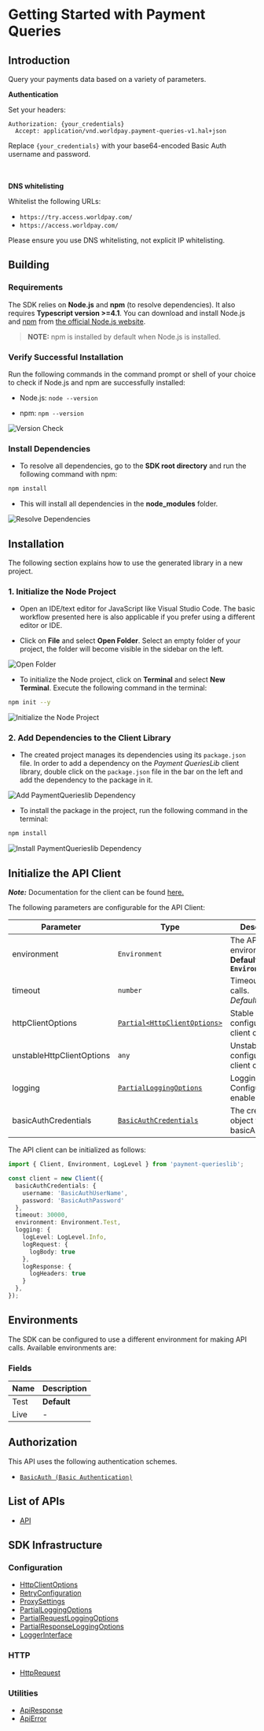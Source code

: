 
# Getting Started with Payment Queries

## Introduction

Query your payments data based on a variety of parameters.

__Authentication__

Set your headers:

```
Authorization: {your_credentials}
  Accept: application/vnd.worldpay.payment-queries-v1.hal+json
```

Replace `{your_credentials}` with your base64-encoded Basic Auth username and password.

<br><br>
__DNS whitelisting__

Whitelist the following URLs:

* `https://try.access.worldpay.com/`
* `https://access.worldpay.com/`

Please ensure you use DNS whitelisting, not explicit IP whitelisting.

## Building

### Requirements

The SDK relies on **Node.js** and **npm** (to resolve dependencies). It also requires **Typescript version >=4.1**. You can download and install Node.js and [npm](https://www.npmjs.com/) from [the official Node.js website](https://nodejs.org/en/download/).

> **NOTE:** npm is installed by default when Node.js is installed.

### Verify Successful Installation

Run the following commands in the command prompt or shell of your choice to check if Node.js and npm are successfully installed:

* Node.js: `node --version`

* npm: `npm --version`

![Version Check](https://apidocs.io/illustration/typescript?workspaceFolder=PaymentQueries&step=versionCheck)

### Install Dependencies

- To resolve all dependencies, go to the **SDK root directory** and run the following command with npm:

```bash
npm install
```

- This will install all dependencies in the **node_modules** folder.

![Resolve Dependencies](https://apidocs.io/illustration/typescript?workspaceFolder=PaymentQueries&workspaceName=payment-querieslib&step=resolveDependency)

## Installation

The following section explains how to use the generated library in a new project.

### 1. Initialize the Node Project

- Open an IDE/text editor for JavaScript like Visual Studio Code. The basic workflow presented here is also applicable if you prefer using a different editor or IDE.

- Click on **File** and select **Open Folder**. Select an empty folder of your project, the folder will become visible in the sidebar on the left.

![Open Folder](https://apidocs.io/illustration/typescript?step=openProject)

- To initialize the Node project, click on **Terminal** and select **New Terminal**. Execute the following command in the terminal:

```bash
npm init --y
```

![Initialize the Node Project](https://apidocs.io/illustration/typescript?step=initializeProject)

### 2. Add Dependencies to the Client Library

- The created project manages its dependencies using its `package.json` file. In order to add a dependency on the *Payment QueriesLib* client library, double click on the `package.json` file in the bar on the left and add the dependency to the package in it.

![Add PaymentQuerieslib Dependency](https://apidocs.io/illustration/typescript?workspaceFolder=PaymentQueries&workspaceName=payment-querieslib&step=importDependency)

- To install the package in the project, run the following command in the terminal:

```bash
npm install
```

![Install PaymentQuerieslib Dependency](https://apidocs.io/illustration/typescript?step=installDependency)

## Initialize the API Client

**_Note:_** Documentation for the client can be found [here.](doc/client.md)

The following parameters are configurable for the API Client:

| Parameter | Type | Description |
|  --- | --- | --- |
| environment | `Environment` | The API environment. <br> **Default: `Environment.Test`** |
| timeout | `number` | Timeout for API calls.<br>*Default*: `30000` |
| httpClientOptions | [`Partial<HttpClientOptions>`](doc/http-client-options.md) | Stable configurable http client options. |
| unstableHttpClientOptions | `any` | Unstable configurable http client options. |
| logging | [`PartialLoggingOptions`](doc/partial-logging-options.md) | Logging Configuration to enable logging |
| basicAuthCredentials | [`BasicAuthCredentials`](doc/auth/basic-authentication.md) | The credential object for basicAuth |

The API client can be initialized as follows:

```ts
import { Client, Environment, LogLevel } from 'payment-querieslib';

const client = new Client({
  basicAuthCredentials: {
    username: 'BasicAuthUserName',
    password: 'BasicAuthPassword'
  },
  timeout: 30000,
  environment: Environment.Test,
  logging: {
    logLevel: LogLevel.Info,
    logRequest: {
      logBody: true
    },
    logResponse: {
      logHeaders: true
    }
  },
});
```

## Environments

The SDK can be configured to use a different environment for making API calls. Available environments are:

### Fields

| Name | Description |
|  --- | --- |
| Test | **Default** |
| Live | - |

## Authorization

This API uses the following authentication schemes.

* [`BasicAuth (Basic Authentication)`](doc/auth/basic-authentication.md)

## List of APIs

* [API](doc/controllers/api.md)

## SDK Infrastructure

### Configuration

* [HttpClientOptions](doc/http-client-options.md)
* [RetryConfiguration](doc/retry-configuration.md)
* [ProxySettings](doc/proxy-settings.md)
* [PartialLoggingOptions](doc/partial-logging-options.md)
* [PartialRequestLoggingOptions](doc/partial-request-logging-options.md)
* [PartialResponseLoggingOptions](doc/partial-response-logging-options.md)
* [LoggerInterface](doc/logger-interface.md)

### HTTP

* [HttpRequest](doc/http-request.md)

### Utilities

* [ApiResponse](doc/api-response.md)
* [ApiError](doc/api-error.md)

